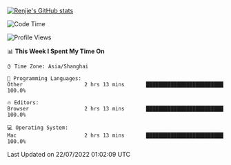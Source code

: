 [![Renjie's GitHub stats](https://github-readme-stats.vercel.app/api?username=liurenjie1024&show_icons=true&theme=chartreuse-dark)](https://github.com/anuraghazra/github-readme-stats)

<!--START_SECTION:waka-->
![Code Time](http://img.shields.io/badge/Code%20Time-78%20hrs%2014%20mins-blue)

![Profile Views](http://img.shields.io/badge/Profile%20Views-29-blue)

📊 **This Week I Spent My Time On** 

```text
⌚︎ Time Zone: Asia/Shanghai

💬 Programming Languages: 
Other                    2 hrs 13 mins       █████████████████████████   100.0%

🔥 Editors: 
Browser                  2 hrs 13 mins       █████████████████████████   100.0%

💻 Operating System: 
Mac                      2 hrs 13 mins       █████████████████████████   100.0%

```


 Last Updated on 22/07/2022 01:02:09 UTC
<!--END_SECTION:waka-->


